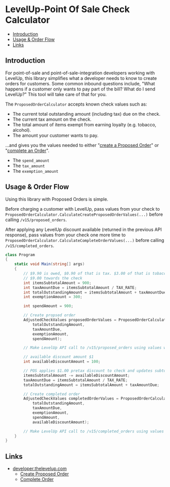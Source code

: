 # LevelUp-Point Of Sale Check Calculator

- [Introduction](#introduction)
- [Usage & Order Flow](#usage--order-flow)
- [Links](#links)

## Introduction
For point-of-sale and point-of-sale-integration developers working with LevelUp, this library simplifies what a developer needs to know to create orders for customers. Some common inbound questions include, "What happens if a customer only wants to pay part of the bill? What do I send LevelUp?" This tool will take care of that for you.

The `ProposedOrderCalculator` accepts known check values such as:

- The current total outstanding amount (including tax) due on the check.
- The current tax amount on the check.
- The total amount of items exempt from earning loyalty (e.g. tobacco, alcohol).
- The amount your customer wants to pay.

...and gives you the values needed to either "[create a Proposed Order](http://developer.thelevelup.com/api-reference/v15/orders-create-proposed/)" or "[complete an Order](http://developer.thelevelup.com/api-reference/v15/orders-create-completed/)".

- The `spend_amount`
- The `tax_amount`
- The `exemption_amount`

## Usage & Order Flow
Using this library with Proposed Orders is simple.

Before charging a customer with LevelUp, pass values from your check to `ProposedOrderCalculator.CalculateCreateProposedOrderValues(...)` before calling `/v15/proposed_orders`.

After applying any LevelUp discount available (returned in the previous API response), pass values from your check one more time to `ProposedOrderCalculator.CalculateCompleteOrderValues(...)` before calling `/v15/completed_orders`.
```csharp
class Program
{
    static void Main(string[] args)
    {
        // $9.90 is owed, $0.90 of that is tax. $3.00 of that is tobacco/alcohol, and the customer wants to pay
        // $9.00 towards the check
        int itemsSubtotalAmount = 900;
        int taxAmountDue = itemsSubtotalAmount / TAX_RATE;
        int totalOutstandingAmount = itemsSubtotalAmount + taxAmountDue;
        int exemptionAmount = 300;

        int spendAmount = 900;

        // Create propsed order
        AdjustedCheckValues proposedOrderValues = ProposedOrderCalculator.CalculateCreateProposedOrderValues(
            totalOutstandingAmount,
            taxAmountDue,
            exemptionAmount,
            spendAmount);

        // Make LevelUp API call to /v15/proposed_orders using values within proposedOrderValues

        // available discount amount $1
        int availableDiscountAmount = 100;

        // POS applies $1.00 pretax discount to check and updates subtotal and tax
        itemsSubtotalAmount -= availableDiscountAmount;
        taxAmountDue = itemsSubtotalAmount / TAX_RATE;
        totalOutstandingAmount = itemsSubtotalAmount + taxAmountDue;

        // Create completed order
        AdjustedCheckValues completedOrderValues = ProposedOrderCalculator.CalculateCompleteOrderValues(
            totalOutstandingAmount,
            taxAmountDue,
            exemptionAmount,
            spendAmount,
            availableDiscountAmount);

        // Make LevelUp API call to /v15/completed_orders using values within completedOrderValues
    }
}
```

## Links
- [developer.thelevelup.com](https://developer.thelevelup.com)
  - [Create Proposed Order](http://developer.thelevelup.com/api-reference/v15/orders-create-proposed/)
  - [Complete Order](http://developer.thelevelup.com/api-reference/v15/orders-create-completed/)